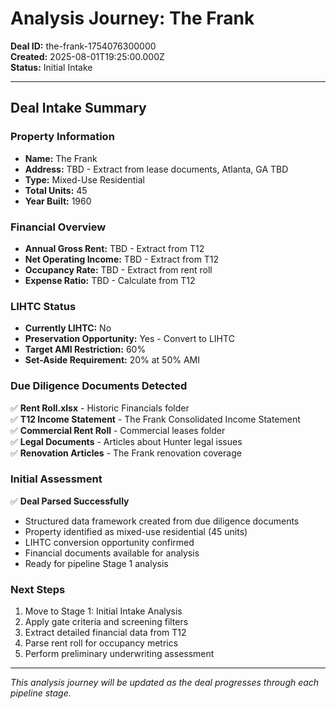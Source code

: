 # Analysis Journey: The Frank

**Deal ID:** the-frank-1754076300000  
**Created:** 2025-08-01T19:25:00.000Z  
**Status:** Initial Intake

---

## Deal Intake Summary

### Property Information
- **Name:** The Frank
- **Address:** TBD - Extract from lease documents, Atlanta, GA TBD
- **Type:** Mixed-Use Residential
- **Total Units:** 45
- **Year Built:** 1960

### Financial Overview
- **Annual Gross Rent:** TBD - Extract from T12
- **Net Operating Income:** TBD - Extract from T12
- **Occupancy Rate:** TBD - Extract from rent roll
- **Expense Ratio:** TBD - Calculate from T12

### LIHTC Status
- **Currently LIHTC:** No
- **Preservation Opportunity:** Yes - Convert to LIHTC
- **Target AMI Restriction:** 60%
- **Set-Aside Requirement:** 20% at 50% AMI

### Due Diligence Documents Detected
✅ **Rent Roll.xlsx** - Historic Financials folder  
✅ **T12 Income Statement** - The Frank Consolidated Income Statement  
✅ **Commercial Rent Roll** - Commercial leases folder  
✅ **Legal Documents** - Articles about Hunter legal issues  
✅ **Renovation Articles** - The Frank renovation coverage  

### Initial Assessment
✅ **Deal Parsed Successfully**
- Structured data framework created from due diligence documents
- Property identified as mixed-use residential (45 units)
- LIHTC conversion opportunity confirmed
- Financial documents available for analysis
- Ready for pipeline Stage 1 analysis

### Next Steps
1. Move to Stage 1: Initial Intake Analysis
2. Apply gate criteria and screening filters
3. Extract detailed financial data from T12
4. Parse rent roll for occupancy metrics
5. Perform preliminary underwriting assessment

---

*This analysis journey will be updated as the deal progresses through each pipeline stage.*
